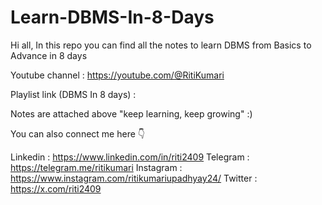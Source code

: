 # Learn-DBMS-In-8-Days
Hi all, In this repo you can find all the notes to learn DBMS from Basics to Advance in 8 days

Youtube channel : https://youtube.com/@RitiKumari

Playlist link (DBMS In 8 days) : 

Notes are attached above "keep learning, keep growing" :)

You can also connect me here 👇

Linkedin : https://www.linkedin.com/in/riti2409
Telegram : https://telegram.me/ritikumari
Instagram : https://www.instagram.com/ritikumariupadhyay24/
Twitter : https://x.com/riti2409
